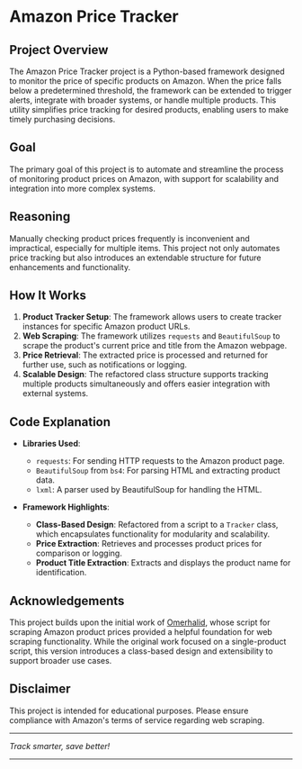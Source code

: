 
# Amazon Price Tracker  

## Project Overview  
The Amazon Price Tracker project is a Python-based framework designed to monitor the price of specific products on Amazon. When the price falls below a predetermined threshold, the framework can be extended to trigger alerts, integrate with broader systems, or handle multiple products. This utility simplifies price tracking for desired products, enabling users to make timely purchasing decisions.  

## Goal  
The primary goal of this project is to automate and streamline the process of monitoring product prices on Amazon, with support for scalability and integration into more complex systems.  

## Reasoning  
Manually checking product prices frequently is inconvenient and impractical, especially for multiple items. This project not only automates price tracking but also introduces an extendable structure for future enhancements and functionality.  

## How It Works  
1. **Product Tracker Setup**: The framework allows users to create tracker instances for specific Amazon product URLs.  
2. **Web Scraping**: The framework utilizes `requests` and `BeautifulSoup` to scrape the product's current price and title from the Amazon webpage.  
3. **Price Retrieval**: The extracted price is processed and returned for further use, such as notifications or logging.  
4. **Scalable Design**: The refactored class structure supports tracking multiple products simultaneously and offers easier integration with external systems.  

## Code Explanation  
- **Libraries Used**:  
  - `requests`: For sending HTTP requests to the Amazon product page.  
  - `BeautifulSoup` from `bs4`: For parsing HTML and extracting product data.  
  - `lxml`: A parser used by BeautifulSoup for handling the HTML.  

- **Framework Highlights**:  
  - **Class-Based Design**: Refactored from a script to a `Tracker` class, which encapsulates functionality for modularity and scalability.  
  - **Price Extraction**: Retrieves and processes product prices for comparison or logging.  
  - **Product Title Extraction**: Extracts and displays the product name for identification.  

## Acknowledgements  
This project builds upon the initial work of [Omerhalid](https://github.com/omerhalid/Amazon-Price-Tracker), whose script for scraping Amazon product prices provided a helpful foundation for web scraping functionality. While the original work focused on a single-product script, this version introduces a class-based design and extensibility to support broader use cases.  

## Disclaimer  
This project is intended for educational purposes. Please ensure compliance with Amazon's terms of service regarding web scraping.  

---  

*Track smarter, save better!*  

---  
